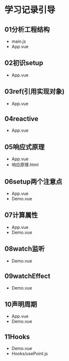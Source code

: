 # 学习记录引导
## 01分析工程结构
* main.js
* App.vue
## 02初识setup
* App.vue
## 03ref(引用实现对象)
* App.vue
## 04reactive
* App.vue
## 05响应式原理
* App.vue
* 响应原理.html
## 06setup两个注意点
* App.vue
* Demo.vue
## 07计算属性
* App.vue
* Demo.vue
## 08watch监听
* Demo.vue
## 09watchEffect
* Demo.vue
## 10声明周期
* App.vue
* Demo.vue
## 11Hooks
* Demo.vue
* Hooks/usePoint.js